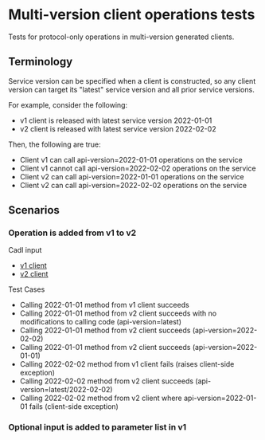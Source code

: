 # Multi-version client operations tests

Tests for protocol-only operations in multi-version generated clients.

## Terminology

Service version can be specified when a client is constructed, so any client version can target its "latest" service version and all prior service versions.

For example, consider the following:

- v1 client is released with latest service version 2022-01-01
- v2 client is released with latest service version 2022-02-02

Then, the following are true:

- Client v1 can call api-version=2022-01-01 operations on the service
- Client v1 cannot call api-version=2022-02-02 operations on the service
- Client v2 can call api-version=2022-01-01 operations on the service
- Client v2 can call api-version=2022-02-02 operations on the service

## Scenarios

### Operation is added from v1 to v2

Cadl input
- [v1 client](main-v1client.cadl)
- [v2 client](main-v2client.cadl)

Test Cases

- Calling 2022-01-01 method from v1 client succeeds
- Calling 2022-01-01 method from v2 client succeeds with no modifications to calling code (api-version=latest)
- Calling 2022-01-01 method from v2 client succeeds (api-version=2022-02-02)
- Calling 2022-01-01 method from v2 client succeeds (api-version=2022-01-01)
- Calling 2022-02-02 method from v1 client fails (raises client-side exception)
- Calling 2022-02-02 method from v2 client succeeds (api-version=latest/2022-02-02)
- Calling 2022-02-02 method from v2 client where api-version=2022-01-01 fails (client-side exception)

### Optional input is added to parameter list in v1
